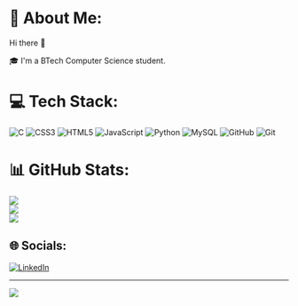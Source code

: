 # 💫 About Me:
Hi there 👋 

🎓 I'm a BTech Computer Science student.

# 💻 Tech Stack:
![C](https://img.shields.io/badge/c-%2300599C.svg?style=for-the-badge&logo=c&logoColor=white) ![CSS3](https://img.shields.io/badge/css3-%231572B6.svg?style=for-the-badge&logo=css3&logoColor=white) ![HTML5](https://img.shields.io/badge/html5-%23E34F26.svg?style=for-the-badge&logo=html5&logoColor=white) ![JavaScript](https://img.shields.io/badge/javascript-%23323330.svg?style=for-the-badge&logo=javascript&logoColor=%23F7DF1E) ![Python](https://img.shields.io/badge/python-3670A0?style=for-the-badge&logo=python&logoColor=ffdd54) ![MySQL](https://img.shields.io/badge/mysql-4479A1.svg?style=for-the-badge&logo=mysql&logoColor=white) ![GitHub](https://img.shields.io/badge/github-%23121011.svg?style=for-the-badge&logo=github&logoColor=white) ![Git](https://img.shields.io/badge/git-%23F05033.svg?style=for-the-badge&logo=git&logoColor=white)
# 📊 GitHub Stats:
![](https://github-readme-stats.vercel.app/api?username=aryan2110&theme=dark&hide_border=false&include_all_commits=false&count_private=false)<br/>
![](https://nirzak-streak-stats.vercel.app/?user=aryan2110&theme=dark&hide_border=false)<br/>
![](https://github-readme-stats.vercel.app/api/top-langs/?username=aryan2110&theme=dark&hide_border=false&include_all_commits=false&count_private=false&layout=compact)

## 🌐 Socials:
[![LinkedIn](https://img.shields.io/badge/LinkedIn-%230077B5.svg?logo=linkedin&logoColor=white)](https://linkedin.com/in/aryan-gupta-21ag) 

---
[![](https://visitcount.itsvg.in/api?id=aryan2110&icon=0&color=0)](https://visitcount.itsvg.in)

<!-- Proudly created with GPRM ( https://gprm.itsvg.in ) -->

